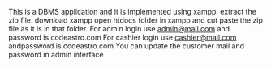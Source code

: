 This is a DBMS application and it is implemented using xampp.
extract the zip file.
download xampp
open htdocs folder in xampp and cut paste the zip file as it is in that folder.
For admin login use admin@mail.com and password is codeastro.com
For cashier login use cashier@mail.com andpassword is codeastro.com
You can update the customer mail and password in admin interface
